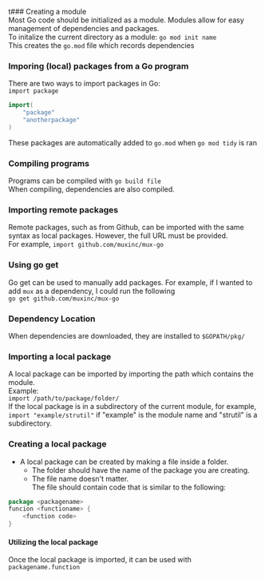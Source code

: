 t### Creating a module  
Most Go code should be initialized as a module. Modules allow for easy management of dependencies and packages.  
To initalize the current directory as a module: `go mod init name`  
This creates the `go.mod` file which records dependencies  
### Imporing (local) packages from a Go program  
There are two ways to import packages in Go:  
`import package`  
```go
import(
    "package"
    "anotherpackage"
)
```  
These packages are automatically added to `go.mod` when `go mod tidy` is ran    

### Compiling programs  
Programs can be compiled with `go build file`  
When compiling, dependencies are also compiled.  

### Importing remote packages  
Remote packages, such as from Github, can be imported with the same syntax as local packages. However, the full URL must be provided.  
For example, `import github.com/muxinc/mux-go`  

### Using go get  
Go get can be used to manually add packages. For example, if I wanted to add `mux` as a dependency, I could run the following  
`go get github.com/muxinc/mux-go`  

### Dependency Location  
When dependencies are downloaded, they are installed to `$GOPATH/pkg/`  

### Importing a local package  
A local package can be imported by importing the path which contains the module.  
Example:  
`import /path/to/package/folder/`  
If the local package is in a subdirectory of the current module, for example, `import "example/strutil"` if "example" is the module name and "strutil" is a subdirectory.  

### Creating a local package  
* A local package can be created by making a file inside a folder.  
    * The folder should have the name of the package you are creating.  
    * The file name doesn't matter.  
The file should contain code that is similar  to the following:   
```go  
package <packagename>
funcion <functioname> {
    <function code>
}
```  
#### Utilizing the local package  
Once the local package is imported, it can be used with `packagename.function`  
